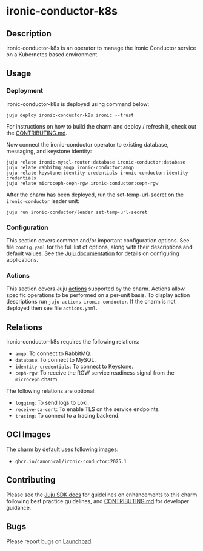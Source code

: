 # ironic-conductor-k8s

## Description

ironic-conductor-k8s is an operator to manage the Ironic Conductor service on a
Kubernetes based environment.

## Usage

### Deployment

ironic-conductor-k8s is deployed using command below:

    juju deploy ironic-conductor-k8s ironic --trust

For instructions on how to build the charm and deploy / refresh it, check out
the [CONTRIBUTING.md][contributors-guide].

Now connect the ironic-conductor operator to existing database, messaging,
and keystone identity:

    juju relate ironic-mysql-router:database ironic-conductor:database
    juju relate rabbitmq:amqp ironic-conductor:amqp
    juju relate keystone:identity-credentials ironic-conductor:identity-credentials
    juju relate microceph-ceph-rgw ironic-conductor:ceph-rgw

After the charm has been deployed, run the set-temp-url-secret on the `ironic-conductor`
leader unit:

    juju run ironic-conductor/leader set-temp-url-secret

### Configuration

This section covers common and/or important configuration options. See file
`config.yaml` for the full list of options, along with their descriptions and
default values. See the [Juju documentation][juju-docs-config-apps] for details
on configuring applications.

### Actions

This section covers Juju [actions][juju-docs-actions] supported by the charm.
Actions allow specific operations to be performed on a per-unit basis. To
display action descriptions run `juju actions ironic-conductor`. If the charm
is not deployed then see file `actions.yaml`.

## Relations

ironic-conductor-k8s requires the following relations:

- `amqp`: To connect to RabbitMQ.
- `database`: To connect to MySQL.
- `identity-credentials`: To connect to Keystone.
- `ceph-rgw`: To receive the RGW service readiness signal from the `microceph` charm.

The following relations are optional:

- `logging`: To send logs to Loki.
- `receive-ca-cert`: To enable TLS on the service endpoints.
- `tracing`: To connect to a tracing backend.

## OCI Images

The charm by default uses following images:

- `ghcr.io/canonical/ironic-conductor:2025.1`

## Contributing

Please see the [Juju SDK docs](https://juju.is/docs/sdk) for guidelines
on enhancements to this charm following best practice guidelines, and
[CONTRIBUTING.md][contributors-guide] for developer guidance.

## Bugs

Please report bugs on [Launchpad][lp-bugs-charm-ironic-conductor-k8s].

<!-- LINKS -->

[contributors-guide]: https://opendev.org/openstack/sunbeam-charms/src/branch/main/charms/ironic-conductor-k8s/CONTRIBUTING.md
[juju-docs-actions]: https://jaas.ai/docs/actions
[juju-docs-config-apps]: https://documentation.ubuntu.com/juju/3.6/reference/configuration/#application-configuration
[lp-bugs-charm-ironic-conductor-k8s]: https://bugs.launchpad.net/sunbeam-charms/+filebug
